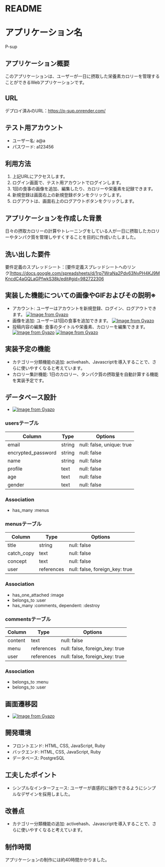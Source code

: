 # README

# アプリケーション名
P-sup

## アプリケーション概要
このアプリケーションは、ユーザーが一日に摂取した栄養素カロリーを管理することができるWebアプリケーションです。

## URL
デプロイ済みのURL：https://p-sup.onrender.com/

## テスト用アカウント
- ユーザー名: a@a
- パスワード: a123456

## 利用方法
1. 上記URLにアクセスします。
2. ログイン画面で、テスト用アカウントでログインします。
3. 1回の食事の画像を追加、編集したり、カロリーや栄養素を記録できます。
4. 新規登録は画面右上の新規登録ボタンをクリックします。
5. ログアウトは、画面右上のログアウトボタンをクリックします。

## アプリケーションを作成した背景
日々の摂取カロリーの計算やトレーニングをしている人が一日に摂取したカロリーやタンパク質を管理しやすくすることを目的に作成いたしました。

## 洗い出した要件
要件定義のスプレッドシート：[要件定義スプレッドシートへのリンク]https://docs.google.com/spreadsheets/d/1rp7WraNa2Pdv63NyPH4KJ9MKncdC4aGQLaGPfwkS38k/edit#gid=982722306

## 実装した機能についての画像やGIFおよびその説明※
- アカウント: ユーザーはアカウントを新規登録、ログイン、ログアウトできます。
[![Image from Gyazo](https://i.gyazo.com/14873210f7c38330becd98f12d3ff090.png)](https://gyazo.com/14873210f7c38330becd98f12d3ff090)
- 画像を追加: ユーザーは1回の食事を追加できます。
[![Image from Gyazo](https://i.gyazo.com/c49eee6a9b54e5db511587e3e92cd570.png)](https://gyazo.com/c49eee6a9b54e5db511587e3e92cd570)
- 投稿内容の編集: 食事のタイトルや栄養素、カロリーを編集できます。
[![Image from Gyazo](https://i.gyazo.com/3c842609138ce75b9d347639ca9e63fa.png)](https://gyazo.com/3c842609138ce75b9d347639ca9e63fa)
[![Image from Gyazo](https://i.gyazo.com/48041ffeb7992cde110e387012440fd1.png)](https://gyazo.com/48041ffeb7992cde110e387012440fd1)

## 実装予定の機能
- カテゴリー分類機能の追加: activehash、Javascriptを導入することで、さらに使いやすくなると考えています。
- カロリー集計機能: 1日のカロリー、タンパク質の摂取量を自動計算する機能を実装予定です。

## データベース設計
- [![Image from Gyazo](https://i.gyazo.com/7905a705a68492aab5dec06a7628125f.png)](https://gyazo.com/7905a705a68492aab5dec06a7628125f)

### usersテーブル

| Column             | Type    | Options                    |
| ------------------ | ------- | -------------------------- |
| email              | string  | null: false, unique: true  | 
| encrypted_password | string  | null: false                | 
| name               | string  | null: false                |
| profile            | text    | null: false                |
| age                | text    | null: false                |
| gender             | text    | null: false                |

### Association
- has_many :menus

### menusテーブル

| Column             | Type    | Options                         |
| ------------------ | ------- | ------------------------------- |
| title              | string  | null: false                     |
| catch_copy         | text    | null: false                     |
| concept            | text    | null: false                     |
| user               | references  | null: false, foreign_key: true  |

### Association
- has_one_attached :image
- belongs_to :user
- has_many :comments, dependent: :destroy

### commentsテーブル

| Column             | Type    | Options                         |
| ------------------ | ------- | ------------------------------- |
| content            | text    | null: false                     |
| menu               | references  | null: false, foreign_key: true  |
| user               | references  | null: false, foreign_key: true  |

### Association
- belongs_to :menu
- belongs_to :user

## 画面遷移図
- [![Image from Gyazo](https://i.gyazo.com/50fe04facf57d4d50a1fa3c868608ec2.png)](https://gyazo.com/50fe04facf57d4d50a1fa3c868608ec2)

## 開発環境
- フロントエンド: HTML, CSS, JavaScript, Ruby
- バックエンド: HTML, CSS, JavaScript, Ruby
- データベース: PostgreSQL

## 工夫したポイント
- シンプルなインターフェース: ユーザーが直感的に操作できるようにシンプルなデザインを採用しました。

## 改善点
- カテゴリー分類機能の追加: activehash、Javascriptを導入することで、さらに使いやすくなると考えています。

## 制作時間
アプリケーションの制作には約40時間かかりました。